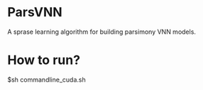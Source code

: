 # ParsVNN
A sprase learning algorithm for building parsimony VNN models.

# How to run?
$sh commandline_cuda.sh
